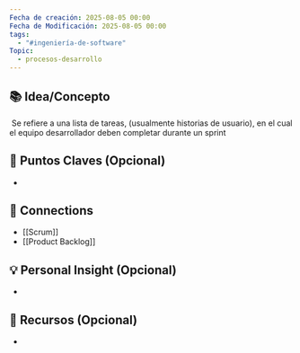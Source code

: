 ```yaml
---
Fecha de creación: 2025-08-05 00:00
Fecha de Modificación: 2025-08-05 00:00
tags:
  - "#ingeniería-de-software"
Topic:
  - procesos-desarrollo
---
```



## 📚 Idea/Concepto 
 Se refiere a una lista de tareas, (usualmente historias de usuario), en el cual el equipo desarrollador deben completar durante un sprint 

## 📌 Puntos Claves (Opcional)
- 

## 🔗 Connections
- [[Scrum]]
- [[Product Backlog]] 


## 💡 Personal Insight (Opcional)
- 
## 🧾 Recursos (Opcional)
- 